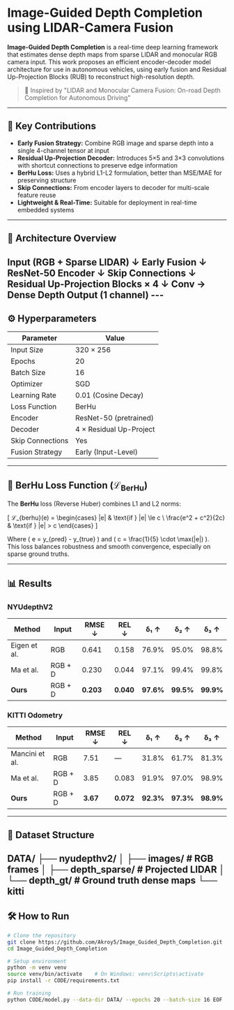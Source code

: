 # Image-Guided Depth Completion using LIDAR-Camera Fusion

**Image-Guided Depth Completion** is a real-time deep learning framework that estimates dense depth maps from sparse LIDAR and monocular RGB camera input. This work proposes an efficient encoder-decoder model architecture for use in autonomous vehicles, using early fusion and Residual Up-Projection Blocks (RUB) to reconstruct high-resolution depth.

> 📝 Inspired by "LIDAR and Monocular Camera Fusion: On-road Depth Completion for Autonomous Driving"

---

## 📌 Key Contributions

- **Early Fusion Strategy:** Combine RGB image and sparse depth into a single 4-channel tensor at input
- **Residual Up-Projection Decoder:** Introduces 5×5 and 3×3 convolutions with shortcut connections to preserve edge information
- **BerHu Loss:** Uses a hybrid L1-L2 formulation, better than MSE/MAE for preserving structure
- **Skip Connections:** From encoder layers to decoder for multi-scale feature reuse
- **Lightweight & Real-Time:** Suitable for deployment in real-time embedded systems

---

## 🧠 Architecture Overview
Input (RGB + Sparse LIDAR)
↓
Early Fusion
↓
ResNet-50 Encoder
↓
Skip Connections
↓
Residual Up-Projection Blocks × 4
↓
Conv → Dense Depth Output (1 channel) --- 
---

## ⚙️ Hyperparameters

| Parameter             | Value                    |
|-----------------------|--------------------------|
| Input Size            | 320 × 256                |
| Epochs                | 20                       |
| Batch Size            | 16                       |
| Optimizer             | SGD                      |
| Learning Rate         | 0.01 (Cosine Decay)      |
| Loss Function         | BerHu                    |
| Encoder               | ResNet-50 (pretrained)   |
| Decoder               | 4 × Residual Up-Project  |
| Skip Connections      | Yes                      |
| Fusion Strategy       | Early (Input-Level)      |

---

## 🔬 BerHu Loss Function (ℒ<sub>BerHu</sub>)

The **BerHu** loss (Reverse Huber) combines L1 and L2 norms:

\[
ℒ_{berhu}(e) =
\begin{cases}
|e| & \text{if } |e| \le c \\
\frac{e^2 + c^2}{2c} & \text{if } |e| > c
\end{cases}
\]

Where \( e = y_{pred} - y_{true} \) and \( c = \frac{1}{5} \cdot \max(|e|) \).  
This loss balances robustness and smooth convergence, especially on sparse ground truths.

---

## 📊 Results

### NYUdepthV2

| Method         | Input     | RMSE ↓ | REL ↓ | δ₁ ↑  | δ₂ ↑  | δ₃ ↑  |
|----------------|-----------|--------|--------|--------|--------|--------|
| Eigen et al.   | RGB       | 0.641  | 0.158  | 76.9%  | 95.0%  | 98.8%  |
| Ma et al.      | RGB + D   | 0.230  | 0.044  | 97.1%  | 99.4%  | 99.8%  |
| **Ours**       | RGB + D   | **0.203** | **0.040** | **97.6%** | **99.5%** | **99.9%** |

### KITTI Odometry

| Method         | Input     | RMSE ↓ | REL ↓ | δ₁ ↑  | δ₂ ↑  | δ₃ ↑  |
|----------------|-----------|--------|--------|--------|--------|--------|
| Mancini et al. | RGB       | 7.51   | —      | 31.8%  | 61.7%  | 81.3%  |
| Ma et al.      | RGB + D   | 3.85   | 0.083  | 91.9%  | 97.0%  | 98.9%  |
| **Ours**       | RGB + D   | **3.67** | **0.072** | **92.3%** | **97.3%** | **98.9%** |

---

## 📂 Dataset Structure
DATA/
├── nyudepthv2/
│ ├── images/ # RGB frames
│ ├── depth_sparse/ # Projected LIDAR
│ └── depth_gt/ # Ground truth dense maps
└── kitti
---

## 🛠️ How to Run

```bash
# Clone the repository
git clone https://github.com/Akroy5/Image_Guided_Depth_Completion.git
cd Image_Guided_Depth_Completion

# Setup environment
python -m venv venv
source venv/bin/activate    # On Windows: venv\Scripts\activate
pip install -r CODE/requirements.txt

# Run training
python CODE/model.py --data-dir DATA/ --epochs 20 --batch-size 16 EOF
